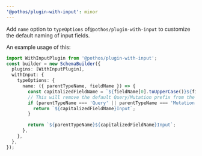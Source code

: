 ```yaml
---
'@pothos/plugin-with-input': minor
---
```


Add `name` option to `typeOptions` of`@pothos/plugin-with-input` to customize the default naming of
input fields.

An example usage of this:

```ts
import WithInputPlugin from '@pothos/plugin-with-input';
const builder = new SchemaBuilder({
  plugins: [WithInputPlugin],
  withInput: {
    typeOptions: {
      name: ({ parentTypeName, fieldName }) => {
        const capitalizedFieldName = `${fieldName[0].toUpperCase()}${fieldName.slice(1)}`;
        // This will remove the default Query/Mutation prefix from the input type name
        if (parentTypeName === 'Query' || parentTypeName === 'Mutation') {
          return `${capitalizedFieldName}Input`;
        }

        return `${parentTypeName}${capitalizedFieldName}Input`;
      },
    },
  },
});
```
